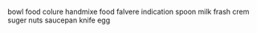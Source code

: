 bowl
food colure
handmixe
food falvere
indication
spoon
milk 
frash crem
suger
nuts
saucepan
knife
egg






